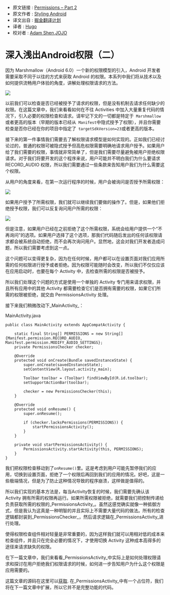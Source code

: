 * 原文链接 : [Permissions – Part 2](https://blog.stylingandroid.com/permissions-part-2/)
* 原文作者 : [Styling Android](https://blog.stylingandroid.com/)
* 译文出自 : [掘金翻译计划](https://github.com/xitu/gold-miner)
* 译者 : [Hugo](https://github.com/xcc3641)
* 校对者 : [Adam Shen](https://github.com/shenxn),[JOJO](https://github.com/Sausure)


# 深入浅出Android权限（二）

因为 Marshmallow（Android 6.0）一个新的权限模型的引入，Android 开发者需要采取不同于以往的方式来获取 Android 的权限。本系列中我们将从技术以及如何提供流畅用户体验的角度，讲解处理权限请求的方法。  

[![](http://ww3.sinaimg.cn/large/9b5c8bd8jw1f0krztdaoej206o06o0sy.jpg)](https://blog.stylingandroid.com/permissions-part-1/icon_no_permission/)  

以前我们可以检查是否已经被授予了请求的权限，但是没有机制去请求任何缺少的权限。在这篇文章中，我们来看看如何在不往 Activities 中加入大量重复代码的情况下，引入必要的权限检查和请求。请牢记下文的一切都是特定于` Marshmallow`或者更高的版本（早期的版本已经从` Manifest`中隐式授予了权限），并且你需要检查是否你已经在你的项目中指定了` targetSdkVersion=23`或者更高的版本。

接下来的第一件事情我们需要去了解权限请求模型是如何实现的。正如我们已经讨论过的，普通的权限可被隐式授予但高危权限需要明确地请求用户授予。如果用户给了我们需要的权限，事情就非常简单了，但是我们需要尽量避免被用户拒绝权限请求。对于我们将要开发的这个程序来说，用户可能并不明白我们为什么要请求 RECORD_AUDIO 权限，所以我们需要通过一些条款来告知用户我们为什么需要这个权限。

从用户的角度来看，在第一次运行程序的时候，用户会被询问是否授予所需权限：

![](http://ww2.sinaimg.cn/large/675f4a91jw1f1dpk1jhhlj21kw16ogof.jpg)

如果用户授予了所需权限，我们就可以继续我们要做的操作了。但是，如果他们拒绝授予权限，我们可以反复询问用户所需的权限：

![](http://ww3.sinaimg.cn/large/675f4a91jw1f1dpivkftsj21kw16odiq.jpg)

但是注意，如果用户已经在之前拒绝了这个所需权限，系统会给用户提供一个“不再询问”的选项。如果用户选择了这个选项，那我们代码随后发出的任何该权限请求都会被系统自动拒绝，而不会再次询问用户。显然地，这会对我们开发者造成问题，所以我们需要考虑到这一点。

这个问题可以变得更复杂，因为在任何时候，用户都可以在设置页面对我们应用所需的任何权限进行授予或者拒绝。因为权限可能随时会改变，所以我们不仅仅应该在应用启动时，也要在每个 Activity 中，去检查所需的权限是否被授予。

所以我们处理这个问题的方式是使用一个单独的 Activity 专门用来请求权限，并且所有应用中的其他 Activity 都需要检查它们是否拥有需要的权限，如果它们所需的权限被拒绝，就交由 PermissionsActivity 处理。

接下来我们稍微改动下_MainActivity_：

<span>MainActivity.java</span>

    public class MainActivity extends AppCompatActivity {

        static final String[] PERMISSIONS = new String[]{Manifest.permission.RECORD_AUDIO, Manifest.permission.MODIFY_AUDIO_SETTINGS};
        private PermissionsChecker checker;

        @Override
        protected void onCreate(Bundle savedInstanceState) {
            super.onCreate(savedInstanceState);
            setContentView(R.layout.activity_main);

            Toolbar toolbar = (Toolbar) findViewById(R.id.toolbar);
            setSupportActionBar(toolbar);

            checker = new PermissionsChecker(this);
        }

        @Override
        protected void onResume() {
            super.onResume();

            if (checker.lacksPermissions(PERMISSIONS)) {
                startPermissionsActivity();
            }
        }

        private void startPermissionsActivity() {
            PermissionsActivity.startActivity(this, PERMISSIONS);
        }
    }


我们把权限检查移动到了`onResume()`里。这是考虑到用户可能先暂停我们的应用，切换到设置页面，拒绝了一个权限后再回到我们的应用的情况。好吧，这是一些极端情况，但是为了防止这种情况导致的程序崩溃，这样做是值得的。

所以我们实现的基本方法是，每当Activity恢复的时候，我们需要先确认该 Activity 拥有所需的权限再运行。如果所需权限被拒绝，就需要我们把控制传递给负责获取所需的权限的_PermissionsActivity_。虽然这感觉确实就像一种抵御方式，但是我认为这真是一种明智的并且实际上不需要大量代码的做法。所有的检查逻辑都封装到_PermissionsChecker_，然后请求逻辑在_PermissionsActivity_进行处理。

使得权限检查组件相对轻量是非常重要的，因为这样我们就可以用相对低的成本来检查组件，并且只在完全必要的情况下，才使用切换 Activity 这种成本高得多的途径来请求缺失的权限。

在下一篇文章中，我们来看看_PermissionsActivity_中实际上是如何处理权限请求和探讨在用户拒绝我们权限请求的时候，如何进一步告知用户为什么这个权限是应用需要的。

这篇文章的源码在这里可以[获取](https://github.com/StylingAndroid/Permissions/tree/Part2). 在_PermissionsActivity_中有一个占位符，我们将在下一篇文章中扩展，所以它并不是完整功能的代码。

